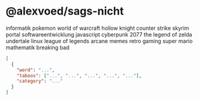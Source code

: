 # @alexvoed/sags-nicht

informatik
pokemon
world of warcraft
hollow knight
counter strike
skyrim
portal
softwareentwicklung
javascript
cyberpunk 2077
the legend of zelda
undertale
linux
league of legends
arcane
memes
retro gaming
super mario
mathematik
breaking bad

```json
[
  {
    "word": "...",
    "taboos": ["...", "...", "...", "...", "..."],
    "category": "..."
  }
]
```
